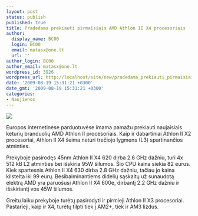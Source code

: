 ```yaml
---
layout: post
status: publish
published: true
title: Pradedama prekiauti pirmaisiais AMD Athlon II X4 procesoriais
author:
  display_name: BC00
  login: BC00
  email: matasx@one.lt
  url: ''
author_login: BC00
author_email: matasx@one.lt
wordpress_id: 3926
wordpress_url: http://localhost/site/new/pradedama_prekiauti_pirmaisiais_amd_athlon_ii_x4_procesoriais/
date: '2009-08-19 15:31:21 +0300'
date_gmt: '2009-08-19 15:31:21 +0300'
categories:
- Naujienos
---
```

<div class="imgright"><img src="http://tpucdn.com/images/news/amd.gif"  /></div>
<p>Europos internetinėse parduotuvėse imama pamažu prekiauti naujaisiais keturių branduolių AMD Athlon II procesoriais. Kaip ir dabartiniai Athlon II X2 procesoriai, Athlon II X4 šeima neturi trečiojo lygmens (L3) spartinančios atminties.</p>
<p>Prekyboje pasirodęs 45nm Athlon II X4 620 dirba 2.6 GHz dažniu, turi 4x 512 kB L2 atminties bei išskiria 95W šilumos. Šio CPU kaina siekia 82 eurus. Kiek spartesnis Athlon II X4 630 dirba 2.8 GHz dažniu, tačiau jo kaina kilstelta iki 99 eurų. Besibaiminantiems didelių sąskaitų už sunaudotą elektrą AMD yra paruošusi Athlon II X4 600e, dirbantį 2.2 GHz dažniu ir išskiriantį vos 45W šilumos.</p>
<p>Greitu laiku prekyboje turėtų pasirodyti ir pirmieji Athlon II X3 procesoriai. Pastarieji, kaip ir X4, turėtų tilpti tiek į AM2+, tiek ir AM3 lizdus.</p>
